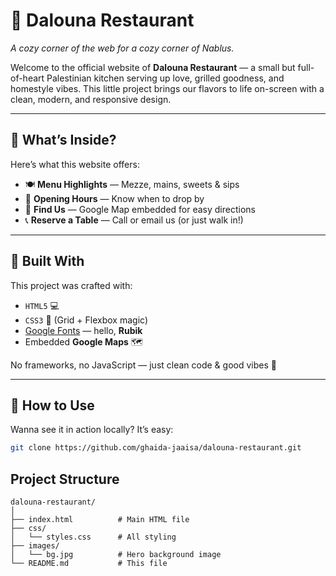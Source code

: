 # 🥙 Dalouna Restaurant  
*A cozy corner of the web for a cozy corner of Nablus.*

Welcome to the official website of **Dalouna Restaurant** — a small but full-of-heart Palestinian kitchen serving up love, grilled goodness, and homestyle vibes. This little project brings our flavors to life on-screen with a clean, modern, and responsive design.

---

## 🌟 What’s Inside?

Here’s what this website offers:

- 🍽️ **Menu Highlights** — Mezze, mains, sweets & sips  
- 📅 **Opening Hours** — Know when to drop by  
- 📍 **Find Us** — Google Map embedded for easy directions  
- 📞 **Reserve a Table** — Call or email us (or just walk in!)

---

## 🧰 Built With

This project was crafted with:

- `HTML5` 💻  
- `CSS3` 🎨 (Grid + Flexbox magic)  
- [Google Fonts](https://fonts.google.com/) — hello, **Rubik**  
- Embedded **Google Maps** 🗺️  

No frameworks, no JavaScript — just clean code & good vibes 💚

---

## 🎯 How to Use

Wanna see it in action locally? It’s easy:

```bash
git clone https://github.com/ghaida-jaaisa/dalouna-restaurant.git
```

## Project Structure

```
dalouna-restaurant/
│
├── index.html          # Main HTML file
├── css/
│   └── styles.css      # All styling
├── images/
│   └── bg.jpg          # Hero background image
└── README.md           # This file
```
